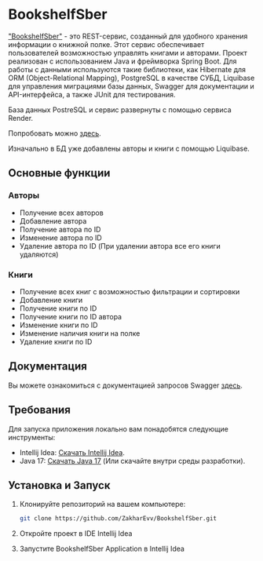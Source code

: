 # BookshelfSber
["BookshelfSber"](https://bookshelfsber.onrender.com/swagger-ui.html) - это REST-сервис, созданный для удобного хранения информации о книжной полке. Этот сервис обеспечивает пользователей возможностью управлять книгами и авторами. 
Проект реализован с использованием Java и фреймворка Spring Boot. Для работы с данными используются такие библиотеки, как Hibernate для ORM (Object-Relational Mapping), PostgreSQL в качестве СУБД, Liquibase для управления миграциями базы данных, Swagger для документации и API-интерфейса, а также JUnit для тестирования.

База данных PostreSQL и сервис развернуты с помощью сервиса Render.

Попробовать можно [здесь](https://bookshelfsber.onrender.com/api/authors).

Изначально в БД уже добавлены авторы и книги с помощью Liquibase.

## Основные функции
### Авторы
- Получение всех авторов
- Добавление автора
- Получение автора по ID
- Изменение автора по ID
- Удаление автора по ID (При удалении автора все его книги удаляются)

### Книги
- Получение всех книг с возможностью фильтрации и сортировки
- Добавление книги
- Получение книги по ID
- Получение книги по ID автора
- Изменение книги по ID
- Изменение наличия книги на полке
- Удаление книги по ID

## Документация
Вы можете ознакомиться с документацией запросов Swagger [здесь](https://bookshelfsber.onrender.com/swagger-ui.html).

## Требования

Для запуска приложения локально вам понадобятся следующие инструменты:

- Intellij Idea: [Скачать Intellij Idea](https://www.jetbrains.com/ru-ru/idea/).
- Java 17: [Скачать Java 17](https://www.oracle.com/java/technologies/javase/jdk17-archive-downloads.html) (Или скачайте внутри среды разработки).

## Установка и Запуск

1. Клонируйте репозиторий на вашем компьютере:

   ```sh
   git clone https://github.com/ZakharEvv/BookshelfSber.git

2. Откройте проект в IDE Intellij Idea

3. Запустите BookshelfSber Application в Intellij Idea


